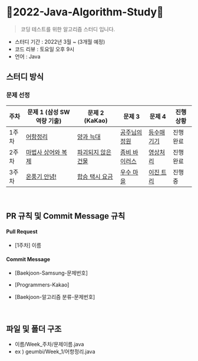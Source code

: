 # 📖2022-Java-Algorithm-Study📖
> 코딩 테스트를 위한 알고리즘 스터디 입니다.

- 스터디 기간 : 2022년 3월 ~ (3개월 예정)
- 코드 리뷰 : 토요일 오후 9시
- 언어 : Java  

## 스터디 방식

### 문제 선정

|주차|문제 1 (삼성 SW 역량 기출) |문제 2 (KaKao)     |문제 3  |문제 4 | 진행 상황 |
|----|-------------------------------------|------------------|--------|-------|----------|
| 1주차|[어항정리](https://www.acmicpc.net/problem/23291)|[양과 늑대](https://programmers.co.kr/learn/courses/30/lessons/92343)|[공주님의 정원](https://www.acmicpc.net/problem/2457)|[등수매기기](https://www.acmicpc.net/problem/2012)|진행완료|
| 2주차|[마법사 상어와 복제](https://www.acmicpc.net/problem/23290)|[파괴되지 않은 건물](https://programmers.co.kr/learn/courses/30/lessons/92344)|[좀비 바이러스](https://www.acmicpc.net/problem/24513)|[영상처리](https://www.acmicpc.net/problem/21938)|진행완료|
| 3주차|[온풍기 안녕!](https://www.acmicpc.net/problem/23289)|[합승 택시 요금](https://programmers.co.kr/learn/courses/30/lessons/72413)|[우수 마을](https://www.acmicpc.net/problem/1949)|[이진 트리](https://www.acmicpc.net/problem/13325)|진행중|

<br/>


## PR 규칙 및 Commit Message 규칙

#### Pull Request

- [1주차] 이름

#### Commit Message

- [Baekjoon-Samsung-문제번호] 

- [Programmers-Kakao] 

- [Baekjoon-알고리즘 분류-문제번호]


<br/>

## 파일 및 폴더 구조

- 이름/Week_주차/문제이름.java
- ex ) geumbi/Week_1/어항정리.java

